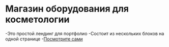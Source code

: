 # Магазин оборудования для косметологии
-Это простой лендинг для портфолио
-Состоит из нескольких блоков на одной странице
-[Посмотрите сами](https://serg-malinovskij.github.io/shopChair/)
